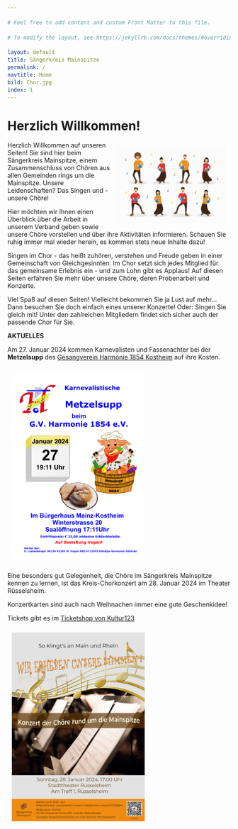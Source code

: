 ```yaml
---

# Feel free to add content and custom Front Matter to this file.

# To modify the layout, see https://jekyllrb.com/docs/themes/#overriding-theme-defaults

layout: default
title: Sängerkreis Mainspitze
permalink: /
navtitle: Home
bild: Chor.jpg
index: 1
---
```

# Herzlich Willkommen!
<img style="width: 250px; float: right;" alt="Chor" src="/Saengerkreis/choir2.svg" hspace="10" vspace="10">

Herzlich Willkommen auf unseren Seiten! Sie sind hier beim Sängerkreis Mainspitze, einem Zusammenschluss von Chören aus allen Gemeinden rings um die Mainspitze. Unsere Leidenschaften? Das Singen und - unsere Chöre!

Hier möchten wir Ihnen einen Überblick über die Arbeit in unserem Verband geben sowie unsere Chöre vorstellen und über ihre Aktivitäten informieren. Schauen Sie ruhig immer mal wieder herein, es kommen stets neue Inhalte dazu!

Singen im Chor - das heißt zuhören, verstehen und Freude geben in einer Gemeinschaft von Gleichgesinnten. Im Chor setzt sich jedes Mitglied für das gemeinsame Erlebnis ein - und zum Lohn gibt es Applaus! Auf diesen Seiten erfahren Sie mehr über unsere Chöre, deren Probenarbeit und Konzerte.

Viel Spaß auf diesen Seiten! Vielleicht bekommen Sie ja Lust auf mehr... Dann besuchen Sie doch einfach eines unserer Konzerte! Oder: Singen Sie gleich mit! Unter den zahlreichen Mitgliedern findet sich sicher auch der passende Chor für Sie.

**AKTUELLES**

Am 27. Januar 2024 kommen Karnevalisten und Fassenachter bei der **Metzelsupp** des [Gesangverein Harmonie 1854 Kostheim](http://gv-harmonie-1854.de/) auf ihre Kosten.

<img style="width: 300px; float: mid;" alt="Metzelsupp" src="/Saengerkreis/Metzelsupp.png" hspace="10" vspace="10">

Eine besonders gut Gelegenheit, die Chöre im Sängerkreis Mainspitze kennen zu lernen, ist das Kreis-Chorkonzert am 28. Januar 2024 im Theater Rüsselsheim. 

Konzertkarten sind auch nach Weihnachen immer eine gute Geschenkidee!

Tickets gibt es im [Ticketshop von Kultur123](https://theater-ruesselsheim.reservix.de/p/reservix/event/2130664)

<img style="width: 300px; float: left;" alt="Flyer" src="/Saengerkreis/Flyer-Kreis-Chorkonzert.jpg" hspace="10" vspace="10">
